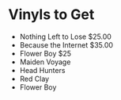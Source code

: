 # Vinyls to Get

- Nothing Left to Lose $25.00
- Because the Internet $35.00
- Flower Boy $25
- Maiden Voyage
- Head Hunters
- Red Clay
- Flower Boy